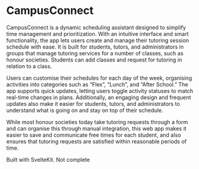 # CampusConnect

CampusConnect is a dynamic scheduling assistant designed to simplify time management and prioritization. With an intuitive interface and smart functionality, the app lets users create and manage their tutoring session schedule with ease. It is built for students, tutors, and administrators in groups that manage tutoring services for a number of classes, such as honour societies. Students can add classes and request for tutoring in relation to a class.

Users can customise their schedules for each day of the week, organising activities into categories such as “Flex”, “Lunch”, and “After School.” The app supports quick updates, letting users toggle activity statuses to match real-time changes in plans. Additionally, an engaging design and frequent updates also make it easier for students, tutors, and administrators to understand what is going on and stay on top of their schedule.

While most honour societies today take tutoring requests through a form and can organise this through manual integration, this web app makes it easier to save and communicate free times for each student, and also ensures that tutoring requests are satisfied within reasonable periods of time.

Built with SvelteKit. Not complete